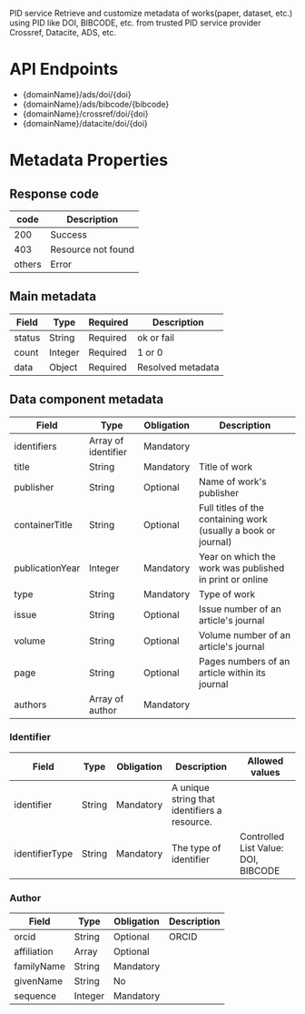 PID service Retrieve and customize metadata of works(paper, dataset, etc.) using PID like DOI, BIBCODE, etc. from trusted PID service provider Crossref, Datacite, ADS, etc. 

# API Endpoints
* {domainName}/ads/doi/{doi}
* {domainName}/ads/bibcode/{bibcode}
* {domainName}/crossref/doi/{doi}
* {domainName}/datacite/doi/{doi}

# Metadata Properties

## Response code

| code  | Description |
|-------|------|
| 200 | Success |
| 403 | Resource not found |
| others | Error |

## Main metadata
| Field | Type | Required | Description |
|-------|------|----------|-------------|
| status | String | Required | ok or fail |
| count | Integer | Required | 1 or 0 |
| data | Object | Required | Resolved metadata |


## Data component metadata

| Field | Type | Obligation | Description |
|-------|------|----------|-------------|
| identifiers | Array of identifier | Mandatory |  |
| title | String | Mandatory | Title of work |
| publisher | String | Optional | Name of work's publisher |
| containerTitle | String | Optional | Full titles of the containing work (usually a book or journal) |
| publicationYear | Integer | Mandatory | Year on which the work was published in print or online  |
| type | String | Mandatory | Type of work |
| issue | String | Optional | Issue number of an article's journal |
| volume | String | Optional | Volume number of an article's journal |
| page | String | Optional | Pages numbers of an article within its journal |
| authors | Array of author | Mandatory |  |

### Identifier
| Field | Type | Obligation | Description | Allowed values |
|-------|------|----------|-------------|-------------|
| identifier | String | Mandatory | A unique string that identifiers a resource. | |
| identifierType | String | Mandatory | The type of identifier | Controlled List Value: DOI, BIBCODE |


### Author
| Field | Type | Obligation | Description |
|-------|------|----------|-------------|
| orcid | String | Optional | ORCID |
| affiliation | Array | Optional |  |
| familyName | String | Mandatory |  |
| givenName | String | No |  |
| sequence | Integer | Mandatory |  |




